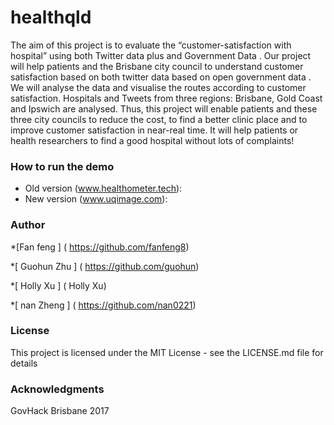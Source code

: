 # healthqld

The aim of this project is to evaluate the “customer-satisfaction with hospital” using both Twitter data plus and Government Data  .
Our project will help patients and the Brisbane city council to understand customer satisfaction based on both twitter data based on open government  data .  We will analyse the data and visualise the routes according to customer satisfaction. Hospitals and Tweets from three regions:  Brisbane, Gold Coast and Ipswich  are analysed.  Thus, this project will enable patients and these three city councils to reduce the cost, to find a better clinic place  and to improve customer satisfaction in near-real time.  It will help patients or health researchers to find a good hospital without lots of complaints!


### How to run the demo
* Old version  (www.healthometer.tech):
* New version  (www.uqimage.com):
 
 
### Author
*[Fan feng ] ( https://github.com/fanfeng8) 

*[ Guohun  Zhu ] ( https://github.com/guohun)

*[ Holly   Xu ] ( Holly Xu)

*[ nan Zheng ] (  https://github.com/nan0221)              

### License

This project is licensed under the MIT License - see the LICENSE.md file for details

### Acknowledgments

 GovHack Brisbane 2017
